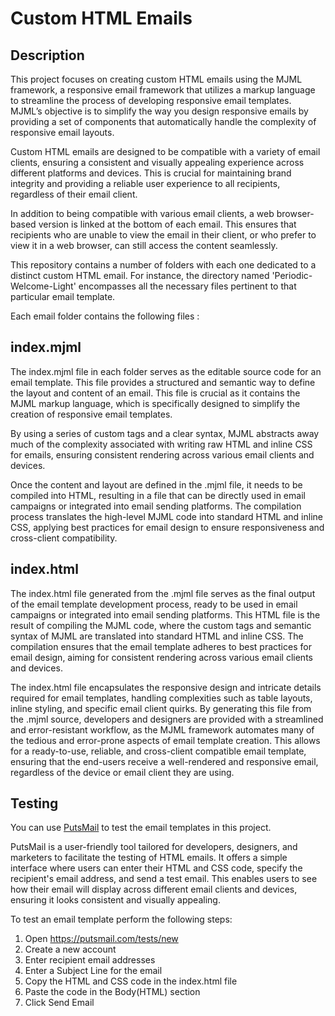 # Custom HTML Emails

## Description

This project focuses on creating custom HTML emails using the MJML framework, a responsive email framework that utilizes a markup language to streamline the process of developing responsive email templates. MJML’s objective is to simplify the way you design responsive emails by providing a set of components that automatically handle the complexity of responsive email layouts.

Custom HTML emails are designed to be compatible with a variety of email clients, ensuring a consistent and visually appealing experience across different platforms and devices. This is crucial for maintaining brand integrity and providing a reliable user experience to all recipients, regardless of their email client.

In addition to being compatible with various email clients, a web browser-based version is linked at the bottom of each email. This ensures that recipients who are unable to view the email in their client, or who prefer to view it in a web browser, can still access the content seamlessly.

This repository contains a number of folders with each one dedicated to a distinct custom HTML email. For instance, the directory named 'Periodic-Welcome-Light' encompasses all the necessary files pertinent to that particular email template.

Each email folder contains the following files :

## index.mjml

The index.mjml file in each folder serves as the editable source code for an email template. This file provides a structured and semantic way to define the layout and content of an email. This file is crucial as it contains the MJML markup language, which is specifically designed to simplify the creation of responsive email templates. 

By using a series of custom tags and a clear syntax, MJML abstracts away much of the complexity associated with writing raw HTML and inline CSS for emails, ensuring consistent rendering across various email clients and devices.

Once the content and layout are defined in the .mjml file, it needs to be compiled into HTML, resulting in a file that can be directly used in email campaigns or integrated into email sending platforms. The compilation process translates the high-level MJML code into standard HTML and inline CSS, applying best practices for email design to ensure responsiveness and cross-client compatibility. 

## index.html
The index.html file generated from the .mjml file serves as the final output of the email template development process, ready to be used in email campaigns or integrated into email sending platforms. This HTML file is the result of compiling the MJML code, where the custom tags and semantic syntax of MJML are translated into standard HTML and inline CSS. The compilation ensures that the email template adheres to best practices for email design, aiming for consistent rendering across various email clients and devices.

The index.html file encapsulates the responsive design and intricate details required for email templates, handling complexities such as table layouts, inline styling, and specific email client quirks. By generating this file from the .mjml source, developers and designers are provided with a streamlined and error-resistant workflow, as the MJML framework automates many of the tedious and error-prone aspects of email template creation. This allows for a ready-to-use, reliable, and cross-client compatible email template, ensuring that the end-users receive a well-rendered and responsive email, regardless of the device or email client they are using.

## Testing
You can use [PutsMail](https://putsmail.com/tests/new) to test the email templates in this project.

PutsMail is a user-friendly tool tailored for developers, designers, and marketers to facilitate the testing of HTML emails. It offers a simple interface where users can enter their HTML and CSS code, specify the recipient's email address, and send a test email. This enables users to see how their email will display across different email clients and devices, ensuring it looks consistent and visually appealing.

To test an email template perform the following steps:
1. Open https://putsmail.com/tests/new
2. Create a new account
3. Enter recipient email addresses
4. Enter a Subject Line for the email
5. Copy the HTML and CSS code in the index.html file 
5. Paste the code in the Body(HTML) section
6. Click Send Email


